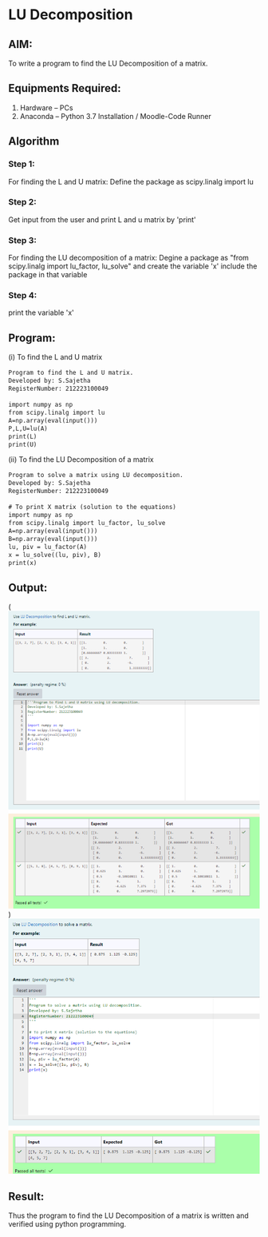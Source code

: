 # LU Decomposition 

## AIM:
To write a program to find the LU Decomposition of a matrix.

## Equipments Required:
1. Hardware – PCs
2. Anaconda – Python 3.7 Installation / Moodle-Code Runner

## Algorithm
### Step 1:
For finding the L and U matrix:
Define the package as scipy.linalg import lu 
### Step 2:
Get input from the user and print L and u matrix by 'print' 
### Step 3:
For finding the LU decomposition of a matrix:
Degine a package as "from scipy.linalg import lu_factor, lu_solve" and create the variable 'x' include the package in that variable
### Step 4:
print the variable 'x'

## Program:
(i) To find the L and U matrix
```
Program to find the L and U matrix.
Developed by: S.Sajetha
RegisterNumber: 212223100049

import numpy as np
from scipy.linalg import lu
A=np.array(eval(input()))
P,L,U=lu(A)
print(L)
print(U)
```
(ii) To find the LU Decomposition of a matrix
```
Program to solve a matrix using LU decomposition.
Developed by: S.Sajetha
RegisterNumber: 212223100049

# To print X matrix (solution to the equations)
import numpy as np
from scipy.linalg import lu_factor, lu_solve
A=np.array(eval(input()))
B=np.array(eval(input()))
lu, piv = lu_factor(A)
x = lu_solve((lu, piv), B)
print(x)
```
## Output:
(![alt text](image.png))
![alt text](image-1.png)

## Result:
Thus the program to find the LU Decomposition of a matrix is written and verified using python programming.

